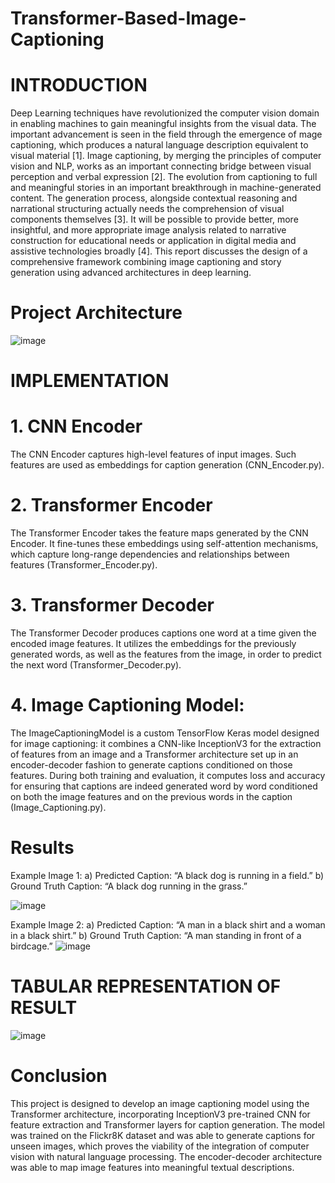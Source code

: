 # Transformer-Based-Image-Captioning

# INTRODUCTION
Deep Learning techniques have revolutionized the computer vision domain in enabling machines to gain meaningful insights from the visual data. The important advancement is seen in the field through the emergence of mage captioning, which produces a natural language description equivalent to visual material [1]. Image captioning, by merging the principles of computer vision and NLP, works as an important connecting bridge between visual perception and verbal expression [2]. The evolution from captioning to full and meaningful stories in an important breakthrough in machine-generated content. The generation process, alongside contextual reasoning and narrational structuring actually needs the comprehension of visual components themselves [3]. It will be possible to provide better, more insightful, and more appropriate image analysis related to narrative construction for educational needs or application in digital media and assistive technologies broadly [4]. This report discusses the design of a comprehensive framework combining image captioning and story generation using advanced architectures in deep learning.


# Project Architecture
![image](https://github.com/user-attachments/assets/c78a65ba-0663-453b-97b9-effee780db89)


# IMPLEMENTATION

# 1. CNN Encoder
The CNN Encoder captures high-level features of input images. Such features are used as embeddings for caption generation (CNN_Encoder.py).

# 2. Transformer Encoder
The Transformer Encoder takes the feature maps generated by the CNN Encoder. It fine-tunes these embeddings using self-attention mechanisms, which capture long-range dependencies and relationships between features (Transformer_Encoder.py).

# 3. Transformer Decoder
The Transformer Decoder produces captions one word at a time given the encoded image features. It utilizes the embeddings for the previously generated words, as well as the features from the image, in order to predict the next word (Transformer_Decoder.py).

# 4. Image Captioning Model:
The ImageCaptioningModel is a custom TensorFlow Keras model designed for image captioning: it combines a CNN-like InceptionV3 for the extraction of features from an image and a Transformer architecture set up in an encoder-decoder fashion to generate captions conditioned on those features. During both training and evaluation, it computes loss and accuracy for ensuring that captions are indeed generated word by word conditioned on both the image features and on the previous words in the caption (Image_Captioning.py).


# Results

Example Image 1:
a)	Predicted Caption: “A black dog is running in a field.”
b)	Ground Truth Caption: “A black dog running in the grass.”

![image](https://github.com/user-attachments/assets/28ba1b11-4490-476f-96ec-b2506d40b3c6)


Example Image 2:
a)	Predicted Caption: “A man in a black shirt and a woman in a black shirt.”
b)	Ground Truth Caption: “A man standing in front of a birdcage.”
![image](https://github.com/user-attachments/assets/3204d686-83d6-4bee-9d7b-8b1e980f9fdb)


# TABULAR REPRESENTATION OF RESULT
![image](https://github.com/user-attachments/assets/5e15ed52-9a19-491d-9820-a86aea1c04d7)


# Conclusion
This project is designed to develop an image captioning model using the Transformer architecture, incorporating InceptionV3 pre-trained CNN for feature extraction and Transformer layers for caption generation. The model was trained on the Flickr8K dataset and was able to generate captions for unseen images, which proves the viability of the integration of computer vision with natural language processing. The encoder-decoder architecture was able to map image features into meaningful textual descriptions.
